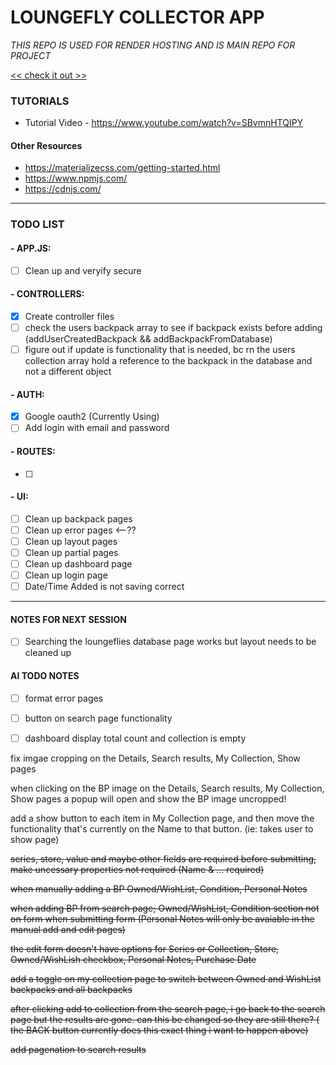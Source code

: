 # LOUNGEFLY COLLECTOR APP

*THIS REPO IS USED FOR RENDER HOSTING AND IS MAIN REPO FOR PROJECT*

[<< check it out >>](https://loungefly.onrender.com/)

### TUTORIALS
- Tutorial Video - https://www.youtube.com/watch?v=SBvmnHTQIPY
#### Other Resources
- https://materializecss.com/getting-started.html
- https://www.npmjs.com/
- https://cdnjs.com/
--- 

### TODO LIST
#### - APP.JS:
- [ ] Clean up and veryify secure
#### - CONTROLLERS:
- [x] Create controller files
- [ ] check the users backpack array to see if backpack exists before adding (addUserCreatedBackpack && addBackpackFromDatabase)
- [ ] figure out if update is functionality that is needed, bc rn the users collection array hold a reference to the backpack in the database and not a different object
#### - AUTH:
- [x] Google oauth2 (Currently Using)
- [ ] Add login with email and password
#### - ROUTES:
- [ ] 
#### - UI:
- [ ] Clean up backpack pages
- [ ] Clean up error pages <--??
- [ ] Clean up layout pages
- [ ] Clean up partial pages
- [ ] Clean up dashboard page
- [ ] Clean up login page
- [ ] Date/Time Added is not saving correct
---

#### NOTES FOR NEXT SESSION
- [ ] Searching the loungeflies database page works but layout needs to be cleaned up


#### AI TODO NOTES
- [ ] format error pages
- [ ] button on search page functionality
- [ ] dashboard display total count and collection is empty




fix imgae cropping on the Details, Search results, My Collection, Show pages

when clicking on the BP image on the Details, Search results, My Collection, Show pages a popup will open and show the BP image uncropped!

add a show button to each item in My Collection page, and then move the functionality that's currently on the Name to that button. (ie: takes user to show page)




~~series, store, value and maybe other fields are required before submitting, make uncessary properties not required (Name & ... required)~~

~~when manually adding a BP Owned/WishList, Condition, Personal Notes~~

~~when adding BP from search page; Owned/WishList, Condition section not on form when submitting form (Personal Notes will only be avaiable in the manual add and edit pages)~~

~~the edit form doesn't have options for Series or Collection, Store, Owned/WishLish checkbox, Personal Notes, Purchase Date~~ 

~~add a toggle on my collection page to switch between Owned and WishList backpacks and all backpacks~~

~~after clicking add to collection from the search page, i go back to the search page but the results are gone. can this be changed so they are still there? ( the BACK button currently does this exact thing i want to happen above)~~

~~add pagenation to search results~~